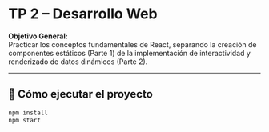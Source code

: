 # TP 2 – Desarrollo Web

**Objetivo General:**  
Practicar los conceptos fundamentales de React, separando la creación de componentes estáticos (Parte 1) de la implementación de interactividad y renderizado de datos dinámicos (Parte 2).

---

## 🚀 Cómo ejecutar el proyecto
```bash
npm install
npm start
